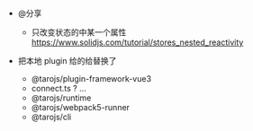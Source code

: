 - @分享
  - 只改变状态的中某一个属性 https://www.solidjs.com/tutorial/stores_nested_reactivity

- 把本地 plugin 给的给替换了
  - @tarojs/plugin-framework-vue3
  - connect.ts ? ...
  - @tarojs/runtime
  - @tarojs/webpack5-runner
  - @tarojs/cli
